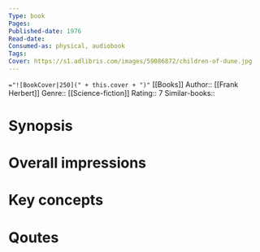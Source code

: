 ```yaml
---
Type: book
Pages: 
Published-date: 1976
Read-date:
Consumed-as: physical, audiobook
Tags: 
Cover: https://s1.adlibris.com/images/59086872/children-of-dune.jpg
---
```

`="![BookCover|250](" + this.cover + ")"`
[[Books]]
Author:: [[Frank Herbert]]
Genre:: [[Science-fiction]]
Rating:: 7
Similar-books:: 

# Synopsis

# Overall impressions

# Key concepts


# Qoutes



